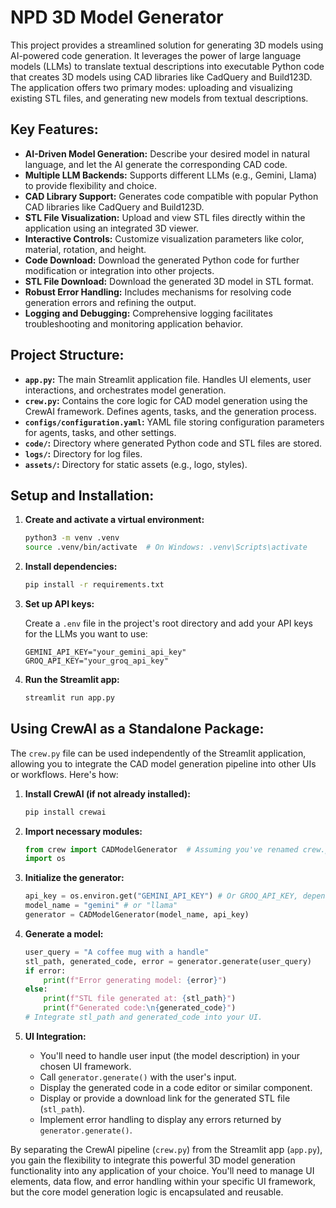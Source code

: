 # NPD 3D Model Generator

This project provides a streamlined solution for generating 3D models using AI-powered code generation. It leverages the power of large language models (LLMs) to translate textual descriptions into executable Python code that creates 3D models using CAD libraries like CadQuery and Build123D.  The application offers two primary modes: uploading and visualizing existing STL files, and generating new models from textual descriptions.

## Key Features:

* **AI-Driven Model Generation:** Describe your desired model in natural language, and let the AI generate the corresponding CAD code.
* **Multiple LLM Backends:** Supports different LLMs (e.g., Gemini, Llama) to provide flexibility and choice.
* **CAD Library Support:**  Generates code compatible with popular Python CAD libraries like CadQuery and Build123D.
* **STL File Visualization:**  Upload and view STL files directly within the application using an integrated 3D viewer.
* **Interactive Controls:**  Customize visualization parameters like color, material, rotation, and height.
* **Code Download:** Download the generated Python code for further modification or integration into other projects.
* **STL File Download:** Download the generated 3D model in STL format.
* **Robust Error Handling:** Includes mechanisms for resolving code generation errors and refining the output.
* **Logging and Debugging:** Comprehensive logging facilitates troubleshooting and monitoring application behavior.


## Project Structure:

* **`app.py`:** The main Streamlit application file. Handles UI elements, user interactions, and orchestrates model generation.
* **`crew.py`:** Contains the core logic for CAD model generation using the CrewAI framework. Defines agents, tasks, and the generation process.
* **`configs/configuration.yaml`:** YAML file storing configuration parameters for agents, tasks, and other settings.
* **`code/`:**  Directory where generated Python code and STL files are stored.
* **`logs/`:** Directory for log files.
* **`assets/`:**  Directory for static assets (e.g., logo, styles).

## Setup and Installation:

1. **Create and activate a virtual environment:**

   ```bash
   python3 -m venv .venv
   source .venv/bin/activate  # On Windows: .venv\Scripts\activate
   ```

2. **Install dependencies:**

   ```bash
   pip install -r requirements.txt
   ```

3. **Set up API keys:**

    Create a `.env` file in the project's root directory and add your API keys for the LLMs you want to use:

   ```
   GEMINI_API_KEY="your_gemini_api_key"
   GROQ_API_KEY="your_groq_api_key"
   ```

4. **Run the Streamlit app:**

   ```bash
   streamlit run app.py
   ```

## Using CrewAI as a Standalone Package:

The `crew.py` file can be used independently of the Streamlit application, allowing you to integrate the CAD model generation pipeline into other UIs or workflows.  Here's how:

1. **Install CrewAI (if not already installed):**

   ```bash
   pip install crewai
   ```

2. **Import necessary modules:**

   ```python
   from crew import CADModelGenerator  # Assuming you've renamed crew.py to crew.py
   import os
   ```

3. **Initialize the generator:**

   ```python
   api_key = os.environ.get("GEMINI_API_KEY") # Or GROQ_API_KEY, depending on your chosen LLM.
   model_name = "gemini" # or "llama"
   generator = CADModelGenerator(model_name, api_key)
   ```

4. **Generate a model:**

   ```python
   user_query = "A coffee mug with a handle"
   stl_path, generated_code, error = generator.generate(user_query)
   if error:
       print(f"Error generating model: {error}")
   else:
       print(f"STL file generated at: {stl_path}")
       print(f"Generated code:\n{generated_code}")
   # Integrate stl_path and generated_code into your UI.
   ```


5. **UI Integration:**

   * You'll need to handle user input (the model description) in your chosen UI framework.
   * Call `generator.generate()` with the user's input.
   * Display the generated code in a code editor or similar component.
   * Display or provide a download link for the generated STL file (`stl_path`).
   * Implement error handling to display any errors returned by `generator.generate()`.

By separating the CrewAI pipeline (`crew.py`) from the Streamlit app (`app.py`), you gain the flexibility to integrate this powerful 3D model generation functionality into any application of your choice. You'll need to manage UI elements, data flow, and error handling within your specific UI framework, but the core model generation logic is encapsulated and reusable.
